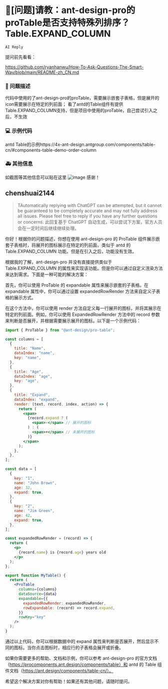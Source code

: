 # 🧐[问题]请教：ant-design-pro的proTable是否支持特殊列排序？Table.EXPAND_COLUMN

`AI Reply`

提问前先看看：

https://github.com/ryanhanwu/How-To-Ask-Questions-The-Smart-Way/blob/main/README-zh_CN.md

### 🧐 问题描述

代码中使用的了ant-design-pro的proTable，需要展示嵌套子表格，但是展开的icon需要展示在特定的列前面；
看了antd的Table组件有提供Table.EXPAND_COLUMN支持，但是项目中使用的proTable，自己尝试引入之后，不生效

### 💻 示例代码

antd Table的示例https://4x-ant-design.antgroup.com/components/table-cn/#components-table-demo-order-column

### 🚑 其他信息

如截图等其他信息可以贴在这里
![image](https://github.com/ant-design/pro-components/assets/130677115/c8fc429f-1b6a-4129-96cc-13ce99fc5c56)
感谢！

## chenshuai2144

> TAutomatically replying with ChatGPT can be attempted, but it cannot be guaranteed to be completely accurate and may not fully address all issues. Please feel free to reply if you have any further questions or concerns.
> 此回复基于 ChatGPT 自动生成，可以尝试下方案，官方人员会在一定时间后继续继续处理。

你好！根据你的问题描述，你想在使用 ant-design-pro 的 ProTable 组件展示嵌套子表格时，将展开的图标展示在特定的列前面，类似于 antd 的 Table.EXPAND_COLUMN 功能。但是在引入之后，功能没有生效。

根据我的了解，ant-design-pro 并没有直接提供类似于 Table.EXPAND_COLUMN 的属性来实现该功能。但是你可以通过自定义渲染方法来达到需求。下面是一种可能的解决方案：

首先，你可以使用 ProTable 的 expandable 属性来展示嵌套的子表格。在 expandable 属性中，你可以通过设置 expandedRowRender 方法来自定义子表格的展示方式。

在这个方法中，你可以使用 render 方法自定义每一行展开的图标，并将其展示在特定的列前面。例如，你可以使用 ExpandedRowRender 方法中的 record 参数来判断是否展开，并根据需要展示展开的图标。以下是一个示例代码：

```jsx
import { ProTable } from "@ant-design/pro-table";

const columns = [
  {
    title: "Name",
    dataIndex: "name",
    key: "name",
  },
  {
    title: "Age",
    dataIndex: "age",
    key: "age",
  },
  {
    title: "Expand",
    dataIndex: "expand",
    render: (text, record, index, action) => {
      return (
        <span>
          {record.expand ? (
            <span>-</span> // 展开的图标
          ) : (
            <span>+</span> // 未展开的图标
          )}
        </span>
      );
    },
  },
];

const data = [
  {
    key: "1",
    name: "John Brown",
    age: 32,
    expand: true,
  },
  {
    key: "2",
    name: "Jim Green",
    age: 42,
    expand: true,
  },
];

const expandedRowRender = (record) => {
  return (
    <p>
      {record.name} is {record.age} years old
    </p>
  );
};

export function MyTable() {
  return (
    <ProTable
      columns={columns}
      dataSource={data}
      expandable={{
        expandedRowRender: expandedRowRender,
        rowExpandable: (record) => record.expand,
      }}
      rowKey="key"
    />
  );
}
```

通过以上代码，你可以根据数据中的 expand 属性来判断是否展开，然后显示不同的图标。当你点击图标时，相应行的子表格会展开或折叠。

如果你需要更多的帮助、文档和示例，你可以参考 ant-design-pro 的官方文档（https://procomponents.ant.design/components/table）和 antd 的 Table 组件文档（https://ant.design/components/table-cn/）。

希望这个解决方案对你有帮助！如果还有其他问题，请随时提问。
